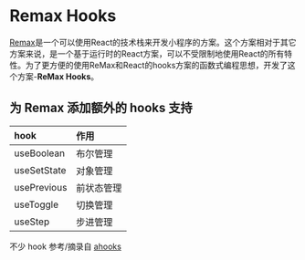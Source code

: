 # Remax Hooks

[Remax](https://remaxjs.org)是一个可以使用React的技术栈来开发小程序的方案。这个方案相对于其它方案来说，是一个基于运行时的React方案，可以不受限制地使用React的所有特性。为了更方便的使用ReMax和React的hooks方案的函数式编程思想，开发了这个方案-**ReMax Hooks**。

## 为 Remax 添加额外的 hooks 支持

| hook        | 作用       |
| :---------- | :--------- |
| useBoolean  | 布尔管理   |
| useSetState | 对象管理   |
| usePrevious | 前状态管理 |
| useToggle   | 切换管理   |
| useStep     | 步进管理   |

不少 hook 参考/摘录自 [ahooks](https://ahooks.js.org/)

